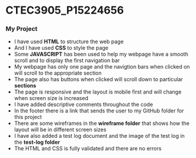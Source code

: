 # CTEC3905_P15224656
### My Project

- I have used **HTML** to structure the web page
- And I have used **CSS** to style the page
- Some **JAVASCRIPT** has been used to help my webpage have a smooth scroll and to display the first navigation bar
- My webpage has only one page and the navigtion bars when clicked on will scroll to the appropriate section
- The page also has buttons when clicked will scroll down to particular **sections**
- The page is responsive and the layout is mobile first and will change when screen size is increased
- I have added descriptive comments throughout the code
- In the footer there is a link that sends the user to my GitHub folder for this project
- There are some wireframes in the **wireframe folder** that shows how the layout will be in different screen sizes
- I have also added a test log document and the image of the test log in the **test-log folder**
- The HTML and CSS is fully validated and there are no errors

